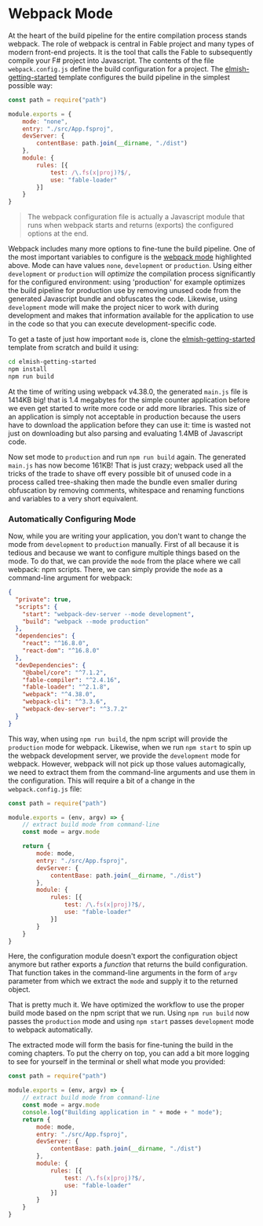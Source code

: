 # Webpack Mode

At the heart of the build pipeline for the entire compilation process stands webpack. The role of webpack is central in Fable project and many types of modern front-end projects. It is the tool that calls the Fable to subsequently compile your F# project into Javascript. The contents of the file `webpack.config.js` define the build configuration for a project. The [elmish-getting-started](https://github.com/Zaid-Ajaj/elmish-getting-started) template configures the build pipeline in the simplest possible way:
```js {highlight: [4]}
const path = require("path")

module.exports = {
    mode: "none",
    entry: "./src/App.fsproj",
    devServer: {
        contentBase: path.join(__dirname, "./dist")
    },
    module: {
        rules: [{
            test: /\.fs(x|proj)?$/,
            use: "fable-loader"
        }]
    }
}
```

> The webpack configuration file is actually a Javascript module that runs when webpack starts and returns (exports) the configured options at the end.

Webpack includes many more options to fine-tune the build pipeline. One of the most important variables to configure is the [webpack mode](https://webpack.js.org/configuration/mode/) highlighted above. Mode can have values `none`, `development` or `production`. Using either `development` or `production` will *optimize* the compilation process significantly for the configured environment: using 'production' for example optimizes the build pipeline for production use by removing unused code from the generated Javascript bundle and obfuscates the code. Likewise, using `development` mode will make the project nicer to work with during development and makes that information available for the application to use in the code so that you can execute development-specific code.

To get a taste of just how important `mode` is, clone the [elmish-getting-started](https://github.com/Zaid-Ajaj/elmish-getting-started) template from scratch and build it using:
```bash
cd elmish-getting-started
npm install
npm run build
```
At the time of writing using webpack v4.38.0, the generated `main.js` file is 1414KB big! that is 1.4 megabytes for the simple counter application before we even get started to write more code or add more libraries. This size of an application is simply not acceptable in production because the users have to download the application before they can use it: time is wasted not just on downloading but also parsing and evaluating 1.4MB of Javascript code.

Now set mode to `production` and run `npm run build` again. The generated `main.js` has now become 161KB! That is just crazy; webpack used all the tricks of the trade to shave off every possible bit of unused code in a process called tree-shaking then made the bundle even smaller during obfuscation by removing comments, whitespace and renaming functions and variables to a very short equivalent.

### Automatically Configuring Mode

Now, while you are writing your application, you don't want to change the mode from `development` to `production` manually. First of all because it is tedious and because we want to configure multiple things based on the mode. To do that, we can provide the `mode` from the place where we call webpack: npm scripts. There, we can simply provide the `mode` as a command-line argument for webpack:
```json {highlight: [4, 5]}
{
  "private": true,
  "scripts": {
    "start": "webpack-dev-server --mode development",
    "build": "webpack --mode production"
  },
  "dependencies": {
    "react": "^16.8.0",
    "react-dom": "^16.8.0"
  },
  "devDependencies": {
    "@babel/core": "^7.1.2",
    "fable-compiler": "^2.4.16",
    "fable-loader": "^2.1.8",
    "webpack": "^4.38.0",
    "webpack-cli": "^3.3.6",
    "webpack-dev-server": "^3.7.2"
  }
}
```
This way, when using `npm run build`, the npm script will provide the `production` mode for webpack. Likewise, when we run `npm start` to spin up the webpack development server, we provide the `development` mode for webpack. However, webpack will not pick up those values automagically, we need to extract them from the command-line arguments and use them in the configuration. This will require a bit of a change in the `webpack.config.js` file:
```js {highlight: [3, 5, 8]}
const path = require("path")

module.exports = (env, argv) => {
    // extract build mode from command-line
    const mode = argv.mode

    return {
        mode: mode,
        entry: "./src/App.fsproj",
        devServer: {
            contentBase: path.join(__dirname, "./dist")
        },
        module: {
            rules: [{
                test: /\.fs(x|proj)?$/,
                use: "fable-loader"
            }]
        }
    }
}
```
Here, the configuration module doesn't export the configuration object anymore but rather exports a *function* that returns the build configuration. That function takes in the command-line arguments in the form of `argv` parameter from which we extract the `mode` and supply it to the returned object.

That is pretty much it. We have optimized the workflow to use the proper build mode based on the npm script that we run. Using `npm run build` now passes the `production` mode and using `npm start` passes `development` mode to webpack automatically.

The extracted mode will form the basis for fine-tuning the build in the coming chapters. To put the cherry on top, you can add a bit more logging to see for yourself in the terminal or shell what mode you provided:
```js {highlight: [6]}
const path = require("path")

module.exports = (env, argv) => {
    // extract build mode from command-line
    const mode = argv.mode
    console.log("Building application in " + mode + " mode");
    return {
        mode: mode,
        entry: "./src/App.fsproj",
        devServer: {
            contentBase: path.join(__dirname, "./dist")
        },
        module: {
            rules: [{
                test: /\.fs(x|proj)?$/,
                use: "fable-loader"
            }]
        }
    }
}
```